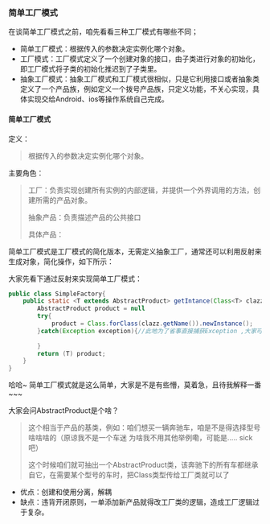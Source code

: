 ### 简单工厂模式

在谈简单工厂模式之前，咱先看看三种工厂模式有哪些不同；

* 简单工厂模式：根据传入的参数决定实例化哪个对象。
* 工厂模式：工厂模式定义了一个创建对象的接口，由子类进行对象的初始化，即工厂模式将子类的初始化推迟到了子类里。
* 抽象工厂模式：抽象工厂模式和工厂模式很相似，只是它利用接口或者抽象类定义了一个产品族，例如定义一个拨号产品族，只定义功能，不关心实现，具体实现交给Android、ios等操作系统自己完成。

#### 简单工厂模式

定义：

> 根据传入的参数决定实例化哪个对象。

主要角色：

> 工厂：负责实现创建所有实例的内部逻辑，并提供一个外界调用的方法，创建所需的产品对象。
>
> 抽象产品：负责描述产品的公共接口
>
> 具体产品：

简单工厂模式是工厂模式的简化版本，无需定义抽象工厂，通常还可以利用反射来生成对象，简化操作，如下所示：

大家先看下通过反射来实现简单工厂模式：

~~~java
public class SimpleFactory{
    public static <T extends AbstractProduct> getIntance(Class<T> clazz){
        AbstractProduct product = null
        try{
            product = Class.forClass(clazz.getName()).newInstance();
        }catch(Exception exception){//此地为了省事直接捕获Exception ,大家可捕获具体异常
            
        }
        return (T) product;
    }
}
~~~

哈哈~ 简单工厂模式就是这么简单，大家是不是有些懵，莫着急，且待我解释一番~~~

大家会问AbstractProduct是个啥？

> 这个相当于产品的基类，例如：咱们想买一辆奔驰车，咱是不是得选择型号啥啥啥的（原谅我不是一个车迷 为啥我不用其他举例嘞，可能是.....  sick 吧）
>
> 这个时候咱们就可抽出一个AbstractProduct类，该奔驰下的所有车都继承自它，在需要某个型号的车时，把Class类型传给工厂类就可以了

* 优点：创建和使用分离，解耦
* 缺点：违背开闭原则，一单添加新产品就得改工厂类的逻辑，造成工厂逻辑过于复杂。